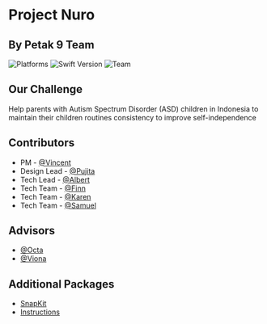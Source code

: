 # Project Nuro
## By Petak 9 Team

![Platforms](https://img.shields.io/badge/platform-iOS-lightgrey.svg)
![Swift Version](https://img.shields.io/badge/Swift-5-F16D39.svg?style=flat)
![Team](https://img.shields.io/badge/Petak%209-Project%20Nuro-yellowgreen)

## Our Challenge
Help parents with Autism Spectrum Disorder (ASD) children in Indonesia to maintain their children routines consistency to improve self-independence

## Contributors
* PM - [@Vincent](https://github.com/Vincentspb)
* Design Lead - [@Pujita](https://github.com/pujitan22)
* Tech Lead - [@Albert](https://github.com/gal-bert)
* Tech Team - [@Finn](https://github.com/finnchristoffer)
* Tech Team - [@Karen](https://github.com/karennatalia)
* Tech Team - [@Samuel](https://github.com/sdhasjim)

## Advisors
* [@Octa](https://github.com/steanox)
* [@Viona](https://github.com/alliciaviona)

## Additional Packages
* [SnapKit](https://github.com/SnapKit/SnapKit)
* [Instructions](https://github.com/ephread/Instructions)
